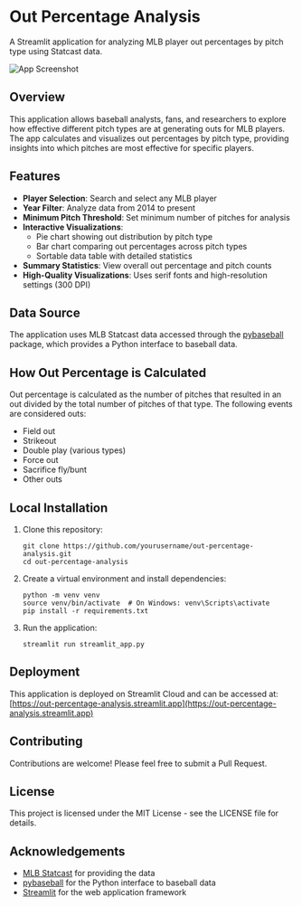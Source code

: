 # Out Percentage Analysis

A Streamlit application for analyzing MLB player out percentages by pitch type using Statcast data.

![App Screenshot](https://i.imgur.com/placeholder.png)

## Overview

This application allows baseball analysts, fans, and researchers to explore how effective different pitch types are at generating outs for MLB players. The app calculates and visualizes out percentages by pitch type, providing insights into which pitches are most effective for specific players.

## Features

- **Player Selection**: Search and select any MLB player
- **Year Filter**: Analyze data from 2014 to present
- **Minimum Pitch Threshold**: Set minimum number of pitches for analysis
- **Interactive Visualizations**:
  - Pie chart showing out distribution by pitch type
  - Bar chart comparing out percentages across pitch types
  - Sortable data table with detailed statistics
- **Summary Statistics**: View overall out percentage and pitch counts
- **High-Quality Visualizations**: Uses serif fonts and high-resolution settings (300 DPI)

## Data Source

The application uses MLB Statcast data accessed through the [pybaseball](https://github.com/jldbc/pybaseball) package, which provides a Python interface to baseball data.

## How Out Percentage is Calculated

Out percentage is calculated as the number of pitches that resulted in an out divided by the total number of pitches of that type. The following events are considered outs:

- Field out
- Strikeout
- Double play (various types)
- Force out
- Sacrifice fly/bunt
- Other outs

## Local Installation

1. Clone this repository:
   ```
   git clone https://github.com/yourusername/out-percentage-analysis.git
   cd out-percentage-analysis
   ```

2. Create a virtual environment and install dependencies:
   ```
   python -m venv venv
   source venv/bin/activate  # On Windows: venv\Scripts\activate
   pip install -r requirements.txt
   ```

3. Run the application:
   ```
   streamlit run streamlit_app.py
   ```

## Deployment

This application is deployed on Streamlit Cloud and can be accessed at:
[https://out-percentage-analysis.streamlit.app](https://out-percentage-analysis.streamlit.app)

## Contributing

Contributions are welcome! Please feel free to submit a Pull Request.

## License

This project is licensed under the MIT License - see the LICENSE file for details.

## Acknowledgements

- [MLB Statcast](https://baseballsavant.mlb.com/) for providing the data
- [pybaseball](https://github.com/jldbc/pybaseball) for the Python interface to baseball data
- [Streamlit](https://streamlit.io/) for the web application framework 